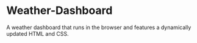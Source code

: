 # Weather-Dashboard
A weather dashboard that runs in the browser and features a dynamically updated HTML and CSS.
